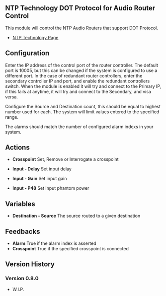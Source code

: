 ## NTP Technology DOT Protocol for Audio Router Control

This module will control the NTP Audio Routers that support DOT Protocol.

- [NTP Technology Page](https://www.ntp.dk/)

## Configuration
Enter the IP address of the control port of the router controller. The default port is 10005, but this can be changed if the system is configured to use a different port.
In the case of redundant router controllers, enter the secondary controller IP and port, and enable the redundant controllers switch. When the module is enabled it will try and connect to the Primary IP, if this fails at anytime, it will try and connect to the Secondary, and visa versa.

Configure the Source and Destination count, this should be equal to highest number used for each. The system will limit values entered to the specified range.

The alarms should match the number of configured alarm indexs in your system.

## Actions

- **Crosspoint** Set, Remove or Interrogate a crosspoint

- **Input - Delay** Set input delay
- **Input - Gain** Set input gain
- **Input - P48** Set input phantom power

## Variables
- **Destination - Source** The source routed to a given destination

## Feedbacks
- **Alarm** True if the alarm index is asserted
- **Crosspoint** True if the specified crosspoint is connected

## Version History

### Version 0.8.0
- W.I.P.
